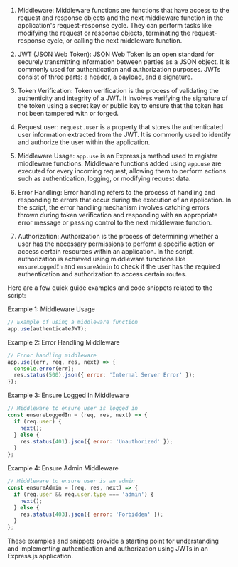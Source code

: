 1. Middleware: Middleware functions are functions that have access to the request and response objects and the next middleware function in the application's request-response cycle. They can perform tasks like modifying the request or response objects, terminating the request-response cycle, or calling the next middleware function.

2. JWT (JSON Web Token): JSON Web Token is an open standard for securely transmitting information between parties as a JSON object. It is commonly used for authentication and authorization purposes. JWTs consist of three parts: a header, a payload, and a signature.

3. Token Verification: Token verification is the process of validating the authenticity and integrity of a JWT. It involves verifying the signature of the token using a secret key or public key to ensure that the token has not been tampered with or forged.

4. Request.user: `request.user` is a property that stores the authenticated user information extracted from the JWT. It is commonly used to identify and authorize the user within the application.

5. Middleware Usage: `app.use` is an Express.js method used to register middleware functions. Middleware functions added using `app.use` are executed for every incoming request, allowing them to perform actions such as authentication, logging, or modifying request data.

6. Error Handling: Error handling refers to the process of handling and responding to errors that occur during the execution of an application. In the script, the error handling mechanism involves catching errors thrown during token verification and responding with an appropriate error message or passing control to the next middleware function.

7. Authorization: Authorization is the process of determining whether a user has the necessary permissions to perform a specific action or access certain resources within an application. In the script, authorization is achieved using middleware functions like `ensureLoggedIn` and `ensureAdmin` to check if the user has the required authentication and authorization to access certain routes.

Here are a few quick guide examples and code snippets related to the script:

Example 1: Middleware Usage
```javascript
// Example of using a middleware function
app.use(authenticateJWT);
```

Example 2: Error Handling Middleware
```javascript
// Error handling middleware
app.use((err, req, res, next) => {
  console.error(err);
  res.status(500).json({ error: 'Internal Server Error' });
});
```

Example 3: Ensure Logged In Middleware
```javascript
// Middleware to ensure user is logged in
const ensureLoggedIn = (req, res, next) => {
  if (req.user) {
    next();
  } else {
    res.status(401).json({ error: 'Unauthorized' });
  }
};
```

Example 4: Ensure Admin Middleware
```javascript
// Middleware to ensure user is an admin
const ensureAdmin = (req, res, next) => {
  if (req.user && req.user.type === 'admin') {
    next();
  } else {
    res.status(403).json({ error: 'Forbidden' });
  }
};
```

These examples and snippets provide a starting point for understanding and implementing authentication and authorization using JWTs in an Express.js application.